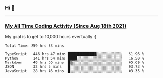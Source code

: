 ### Hi 🙂

---

### <a href="https://wakatime.com/@Eroxl">My All Time Coding Activity (Since Aug 18th 2021)</a>
My goal is to get to 10,000 hours eventually :)
<!--START_SECTION:waka-->

```text
Total Time: 859 hrs 53 mins

TypeScript   446 hrs 47 mins █████████████░░░░░░░░░░░░   51.96 %
Python       141 hrs 54 mins ████░░░░░░░░░░░░░░░░░░░░░   16.50 %
Markdown     48 hrs 56 mins  █▒░░░░░░░░░░░░░░░░░░░░░░░   05.69 %
JSON         32 hrs 6 mins   █░░░░░░░░░░░░░░░░░░░░░░░░   03.73 %
JavaScript   28 hrs 46 mins  █░░░░░░░░░░░░░░░░░░░░░░░░   03.35 %
```

<!--END_SECTION:waka-->
